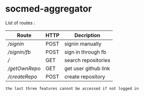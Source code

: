 # socmed-aggregator

List of routes : 

Route | HTTP | Decription
------|------|-----------
_/signin_ | POST | signin manually 
_/signin/fb_ | POST | sign in through fb
_/_ | GET | search repositories
_/getOwnRepo_ | GET | get user github link
_/createRepo_ | POST | create repository

```
the last three features cannot be accessed if not logged in